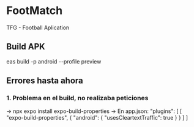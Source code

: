 # FootMatch
TFG - Football Aplication

## Build APK
eas build -p android --profile preview

## Errores hasta ahora
### 1. Problema en el build, no realizaba peticiones
-> npx expo install expo-build-properties
-> En app.json:
   "plugins": [
      [
         "expo-build-properties",
         {
            "android": {
            "usesCleartextTraffic": true
            }
         }
      ]
   ]